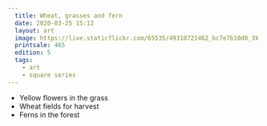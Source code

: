 ```yaml
---
  title: Wheat, grasses and fern
  date: 2020-03-25 15:12
  layout: art
  image: https://live.staticflickr.com/65535/49310721462_bc7e7b10d0_3k.jpg
  printsale: 465
  edition: 5
  tags:
    - art
    - square series
---
```

- Yellow flowers in the grass
- Wheat fields for harvest
- Ferns in the forest
